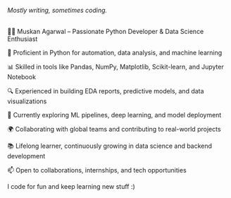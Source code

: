 <div>

<i>Mostly writing, sometimes coding.</i> <br><br>

👩‍💻 Muskan Agarwal – Passionate Python Developer & Data Science Enthusiast

🐍 Proficient in Python for automation, data analysis, and machine learning

📊 Skilled in tools like Pandas, NumPy, Matplotlib, Scikit-learn, and Jupyter Notebook

🔍 Experienced in building EDA reports, predictive models, and data visualizations

🚀 Currently exploring ML pipelines, deep learning, and model deployment

🌍 Collaborating with global teams and contributing to real-world projects

📚 Lifelong learner, continuously growing in data science and backend development

📫 Open to collaborations, internships, and tech opportunities

I code for fun and keep learning new stuff :)

</div>
